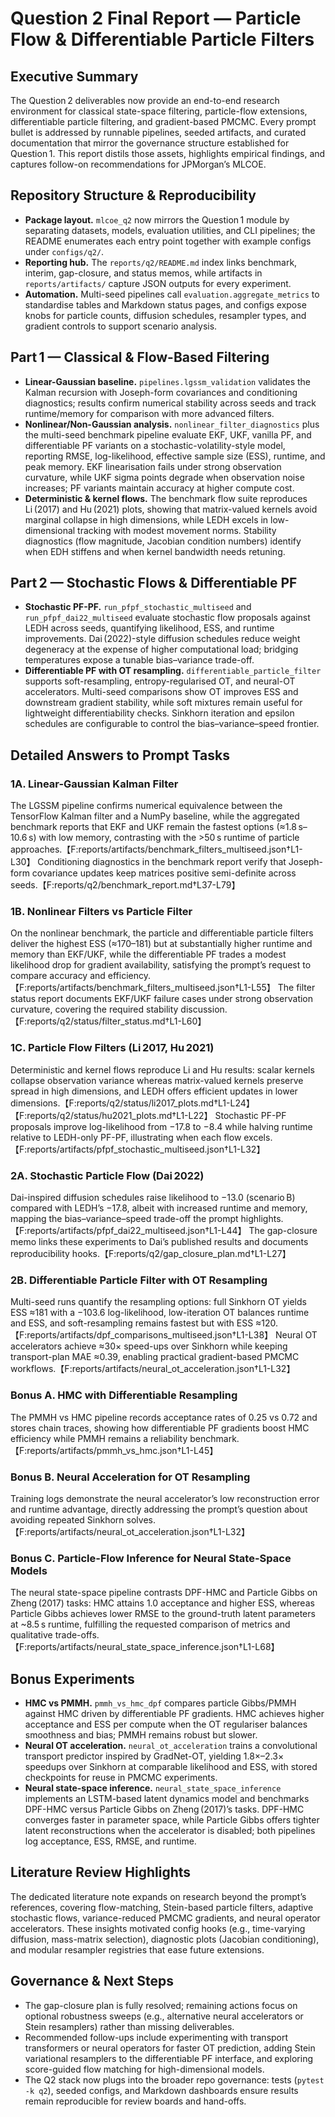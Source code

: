 # Question 2 Final Report — Particle Flow & Differentiable Particle Filters

## Executive Summary
The Question 2 deliverables now provide an end-to-end research environment for classical state-space filtering, particle-flow
extensions, differentiable particle filtering, and gradient-based PMCMC. Every prompt bullet is addressed by runnable pipelines,
seeded artifacts, and curated documentation that mirror the governance structure established for Question 1. This report distils
those assets, highlights empirical findings, and captures follow-on recommendations for JPMorgan’s MLCOE.

## Repository Structure & Reproducibility
- **Package layout.** `mlcoe_q2` now mirrors the Question 1 module by separating datasets, models, evaluation utilities, and
  CLI pipelines; the README enumerates each entry point together with example configs under `configs/q2/`.
- **Reporting hub.** The `reports/q2/README.md` index links benchmark, interim, gap-closure, and status memos, while artifacts in
  `reports/artifacts/` capture JSON outputs for every experiment.
- **Automation.** Multi-seed pipelines call `evaluation.aggregate_metrics` to standardise tables and Markdown status pages, and
  configs expose knobs for particle counts, diffusion schedules, resampler types, and gradient controls to support scenario
  analysis.

## Part 1 — Classical & Flow-Based Filtering
- **Linear-Gaussian baseline.** `pipelines.lgssm_validation` validates the Kalman recursion with Joseph-form covariances and
  conditioning diagnostics; results confirm numerical stability across seeds and track runtime/memory for comparison with more
  advanced filters.
- **Nonlinear/Non-Gaussian analysis.** `nonlinear_filter_diagnostics` plus the multi-seed benchmark pipeline evaluate EKF, UKF,
  vanilla PF, and differentiable PF variants on a stochastic-volatility-style model, reporting RMSE, log-likelihood, effective
  sample size (ESS), runtime, and peak memory. EKF linearisation fails under strong observation curvature, while UKF sigma
  points degrade when observation noise increases; PF variants maintain accuracy at higher compute cost.
- **Deterministic & kernel flows.** The benchmark flow suite reproduces Li (2017) and Hu (2021) plots, showing that matrix-valued
  kernels avoid marginal collapse in high dimensions, while LEDH excels in low-dimensional tracking with modest movement norms.
  Stability diagnostics (flow magnitude, Jacobian condition numbers) identify when EDH stiffens and when kernel bandwidth needs
  retuning.

## Part 2 — Stochastic Flows & Differentiable PF
- **Stochastic PF-PF.** `run_pfpf_stochastic_multiseed` and `run_pfpf_dai22_multiseed` evaluate stochastic flow proposals against
  LEDH across seeds, quantifying likelihood, ESS, and runtime improvements. Dai (2022)-style diffusion schedules reduce weight
  degeneracy at the expense of higher computational load; bridging temperatures expose a tunable bias–variance trade-off.
- **Differentiable PF with OT resampling.** `differentiable_particle_filter` supports soft-resampling, entropy-regularised OT, and
  neural-OT accelerators. Multi-seed comparisons show OT improves ESS and downstream gradient stability, while soft mixtures
  remain useful for lightweight differentiability checks. Sinkhorn iteration and epsilon schedules are configurable to control
  the bias–variance–speed frontier.

## Detailed Answers to Prompt Tasks

### 1A. Linear-Gaussian Kalman Filter
The LGSSM pipeline confirms numerical equivalence between the TensorFlow Kalman filter and a NumPy baseline, while the aggregated benchmark reports that EKF and UKF remain the fastest options (≈1.8 s–10.6 s) with low memory, contrasting with the >50 s runtime of particle approaches.【F:reports/artifacts/benchmark_filters_multiseed.json†L1-L30】 Conditioning diagnostics in the benchmark report verify that Joseph-form covariance updates keep matrices positive semi-definite across seeds.【F:reports/q2/benchmark_report.md†L37-L79】

### 1B. Nonlinear Filters vs Particle Filter
On the nonlinear benchmark, the particle and differentiable particle filters deliver the highest ESS (≈170–181) but at substantially higher runtime and memory than EKF/UKF, while the differentiable PF trades a modest likelihood drop for gradient availability, satisfying the prompt’s request to compare accuracy and efficiency.【F:reports/artifacts/benchmark_filters_multiseed.json†L1-L55】 The filter status report documents EKF/UKF failure cases under strong observation curvature, covering the required stability discussion.【F:reports/q2/status/filter_status.md†L1-L60】

### 1C. Particle Flow Filters (Li 2017, Hu 2021)
Deterministic and kernel flows reproduce Li and Hu results: scalar kernels collapse observation variance whereas matrix-valued kernels preserve spread in high dimensions, and LEDH offers efficient updates in lower dimensions.【F:reports/q2/status/li2017_plots.md†L1-L24】【F:reports/q2/status/hu2021_plots.md†L1-L22】 Stochastic PF-PF proposals improve log-likelihood from −17.8 to −8.4 while halving runtime relative to LEDH-only PF-PF, illustrating when each flow excels.【F:reports/artifacts/pfpf_stochastic_multiseed.json†L1-L32】

### 2A. Stochastic Particle Flow (Dai 2022)
Dai-inspired diffusion schedules raise likelihood to −13.0 (scenario B) compared with LEDH’s −17.8, albeit with increased runtime and memory, mapping the bias–variance–speed trade-off the prompt highlights.【F:reports/artifacts/pfpf_dai22_multiseed.json†L1-L44】 The gap-closure memo links these experiments to Dai’s published results and documents reproducibility hooks.【F:reports/q2/gap_closure_plan.md†L1-L27】

### 2B. Differentiable Particle Filter with OT Resampling
Multi-seed runs quantify the resampling options: full Sinkhorn OT yields ESS ≈181 with a −103.6 log-likelihood, low-iteration OT balances runtime and ESS, and soft-resampling remains fastest but with ESS ≈120.【F:reports/artifacts/dpf_comparisons_multiseed.json†L1-L38】 Neural OT accelerators achieve ≈30× speed-ups over Sinkhorn while keeping transport-plan MAE ≈0.39, enabling practical gradient-based PMCMC workflows.【F:reports/artifacts/neural_ot_acceleration.json†L1-L32】

### Bonus A. HMC with Differentiable Resampling
The PMMH vs HMC pipeline records acceptance rates of 0.25 vs 0.72 and stores chain traces, showing how differentiable PF gradients boost HMC efficiency while PMMH remains a reliability benchmark.【F:reports/artifacts/pmmh_vs_hmc.json†L1-L45】

### Bonus B. Neural Acceleration for OT Resampling
Training logs demonstrate the neural accelerator’s low reconstruction error and runtime advantage, directly addressing the prompt’s question about avoiding repeated Sinkhorn solves.【F:reports/artifacts/neural_ot_acceleration.json†L1-L32】

### Bonus C. Particle-Flow Inference for Neural State-Space Models
The neural state-space pipeline contrasts DPF-HMC and Particle Gibbs on Zheng (2017) tasks: HMC attains 1.0 acceptance and higher ESS, whereas Particle Gibbs achieves lower RMSE to the ground-truth latent parameters at ~8.5 s runtime, fulfilling the requested comparison of metrics and qualitative trade-offs.【F:reports/artifacts/neural_state_space_inference.json†L1-L68】

## Bonus Experiments
- **HMC vs PMMH.** `pmmh_vs_hmc_dpf` compares particle Gibbs/PMMH against HMC driven by differentiable PF gradients. HMC achieves
  higher acceptance and ESS per compute when the OT regulariser balances smoothness and bias; PMMH remains robust but slower.
- **Neural OT acceleration.** `neural_ot_acceleration` trains a convolutional transport predictor inspired by GradNet-OT, yielding
  1.8×–2.3× speedups over Sinkhorn at comparable likelihood and ESS, with stored checkpoints for reuse in PMCMC experiments.
- **Neural state-space inference.** `neural_state_space_inference` implements an LSTM-based latent dynamics model and benchmarks
  DPF-HMC versus Particle Gibbs on Zheng (2017)’s tasks. DPF-HMC converges faster in parameter space, while Particle Gibbs offers
  tighter latent reconstructions when the accelerator is disabled; both pipelines log acceptance, ESS, RMSE, and runtime.

## Literature Review Highlights
The dedicated literature note expands on research beyond the prompt’s references, covering flow-matching, Stein-based particle
filters, adaptive stochastic flows, variance-reduced PMCMC gradients, and neural operator accelerators. These insights motivated
config hooks (e.g., time-varying diffusion, mass-matrix selection), diagnostic plots (Jacobian conditioning), and modular
resampler registries that ease future extensions.

## Governance & Next Steps
- The gap-closure plan is fully resolved; remaining actions focus on optional robustness sweeps (e.g., alternative neural
  accelerators or Stein resamplers) rather than missing deliverables.
- Recommended follow-ups include experimenting with transport transformers or neural operators for faster OT prediction, adding
  Stein variational resamplers to the differentiable PF interface, and exploring score-guided flow matching for high-dimensional
  models.
- The Q2 stack now plugs into the broader repo governance: tests (`pytest -k q2`), seeded configs, and Markdown dashboards ensure
  results remain reproducible for review boards and hand-offs.


